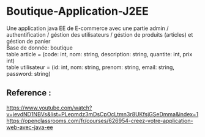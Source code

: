 # Boutique-Application-J2EE
Une application java EE de E-commerce avec une partie admin / authentification / géstion des utilisateurs / géstion de produits (articles) et géstion de panier <br />
Base de donnée: boutique <br />
table article = (code: int, nom: string, description: string, quantite: int, prix int) <br />
table utilisateur = (id: int, nom: string, prenom: string, email: string, password: string) <br />

## Reference : 
https://www.youtube.com/watch?v=jevdND1NBVs&list=PLepmdz3mDsCpOcLtmn3r8UKfsjGSeDmma&index=1
https://openclassrooms.com/fr/courses/626954-creez-votre-application-web-avec-java-ee
